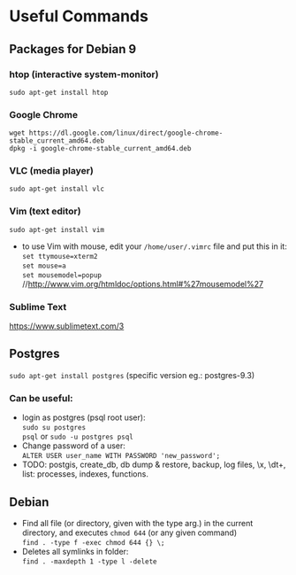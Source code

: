 # Useful Commands

## Packages for Debian 9
### htop (interactive system-monitor)
  `sudo apt-get install htop`
### Google Chrome 
`wget https://dl.google.com/linux/direct/google-chrome-stable_current_amd64.deb`  
 `dpkg -i google-chrome-stable_current_amd64.deb `
### VLC (media player)
  `sudo apt-get install vlc`
### Vim (text editor)
  `sudo apt-get install vim`
  * to use Vim with mouse, edit your `/home/user/.vimrc` file and put this in it:  
  `set ttymouse=xterm2`  
  `set mouse=a`  
  `set mousemodel=popup`  //http://www.vim.org/htmldoc/options.html#%27mousemodel%27 
### Sublime Text
 https://www.sublimetext.com/3
 
## Postgres
`sudo apt-get install postgres`  (specific version eg.: postgres-9.3)

### Can be useful:
* login as postgres (psql root user):  
    `sudo su postgres`  
    `psql`
     or 
    `sudo -u postgres psql`
* Change password of a user:  
  `ALTER USER user_name WITH PASSWORD 'new_password';`
* TODO: postgis, create_db, db dump & restore, backup, log files, \x, \dt+, list: processes, indexes, functions.
## Debian 
 * Find all file (or directory, given with the type arg.) in the current directory, and executes `chmod 644` (or any given command)  
  `find . -type f -exec chmod 644 {} \;`
 * Deletes all symlinks in folder:  
 `find . -maxdepth 1 -type l -delete`
